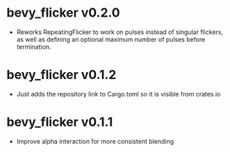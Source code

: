 # bevy_flicker v0.2.0
- Reworks RepeatingFlicker to work on pulses instead of singular flickers, as well as defining an optional maximum
  number of pulses before termination.

# bevy_flicker v0.1.2
- Just adds the repository link to Cargo.toml so it is visible from crates.io

# bevy_flicker v0.1.1
- Improve alpha interaction for more consistent blending
